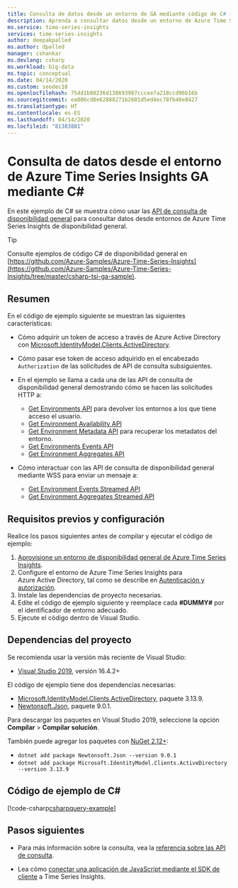 ```yaml
---
title: Consulta de datos desde un entorno de GA mediante código de C# (Azure Time Series Insights) | Microsoft Docs
description: Aprenda a consultar datos desde un entorno de Azure Time Series Insights mediante una aplicación personalizada escrita en C#.
ms.service: time-series-insights
services: time-series-insights
author: deepakpalled
ms.author: dpalled
manager: cshankar
ms.devlang: csharp
ms.workload: big-data
ms.topic: conceptual
ms.date: 04/14/2020
ms.custom: seodec18
ms.openlocfilehash: 754d1b80236d138693987cccee7a218ccd96b16b
ms.sourcegitcommit: ea006cd8e62888271b2601d5ed4ec78fb40e8427
ms.translationtype: HT
ms.contentlocale: es-ES
ms.lasthandoff: 04/14/2020
ms.locfileid: "81383881"
---
```

# <a name="query-data-from-the-azure-time-series-insights-ga-environment-using-c"></a>Consulta de datos desde el entorno de Azure Time Series Insights GA mediante C#

En este ejemplo de C# se muestra cómo usar las [API de consulta de disponibilidad general](https://docs.microsoft.com/rest/api/time-series-insights/ga-query) para consultar datos desde entornos de Azure Time Series Insights de disponibilidad general.

> [!TIP]
> Consulte ejemplos de código C# de disponibilidad general en [https://github.com/Azure-Samples/Azure-Time-Series-Insights](https://github.com/Azure-Samples/Azure-Time-Series-Insights/tree/master/csharp-tsi-ga-sample).

## <a name="summary"></a>Resumen

En el código de ejemplo siguiente se muestran las siguientes características:

* Cómo adquirir un token de acceso a través de Azure Active Directory con [Microsoft.IdentityModel.Clients.ActiveDirectory](https://www.nuget.org/packages/Microsoft.IdentityModel.Clients.ActiveDirectory/).

* Cómo pasar ese token de acceso adquirido en el encabezado `Authorization` de las solicitudes de API de consulta subsiguientes. 

* En el ejemplo se llama a cada una de las API de consulta de disponibilidad general demostrando cómo se hacen las solicitudes HTTP a:
    * [Get Environments API](https://docs.microsoft.com/rest/api/time-series-insights/ga-query-api#get-environments-api) para devolver los entornos a los que tiene acceso el usuario.
    * [Get Environment Availability API](https://docs.microsoft.com/rest/api/time-series-insights/ga-query-api#get-environment-availability-api)
    * [Get Environment Metadata API](https://docs.microsoft.com/rest/api/time-series-insights/ga-query-api#get-environment-metadata-api) para recuperar los metadatos del entorno.
    * [Get Environments Events API](https://docs.microsoft.com/rest/api/time-series-insights/ga-query-api#get-environment-events-api)
    * [Get Environment Aggregates API](https://docs.microsoft.com/rest/api/time-series-insights/ga-query-api#get-environment-aggregates-api)
    
* Cómo interactuar con las API de consulta de disponibilidad general mediante WSS para enviar un mensaje a:

   * [Get Environment Events Streamed API](https://docs.microsoft.com/rest/api/time-series-insights/ga-query-api#get-environment-events-streamed-api)
   * [Get Environment Aggregates Streamed API](https://docs.microsoft.com/rest/api/time-series-insights/ga-query-api#get-environment-aggregates-streamed-api)

## <a name="prerequisites-and-setup"></a>Requisitos previos y configuración

Realice los pasos siguientes antes de compilar y ejecutar el código de ejemplo:

1. [Aprovisione un entorno de disponibilidad general de Azure Time Series Insights](https://docs.microsoft.com/azure/time-series-insights/time-series-insights-get-started).
1. Configure el entorno de Azure Time Series Insights para Azure Active Directory, tal como se describe en [Autenticación y autorización](time-series-insights-authentication-and-authorization.md). 
1. Instale las dependencias de proyecto necesarias.
1. Edite el código de ejemplo siguiente y reemplace cada **#DUMMY#** por el identificador de entorno adecuado.
1. Ejecute el código dentro de Visual Studio.

## <a name="project-dependencies"></a>Dependencias del proyecto

Se recomienda usar la versión más reciente de Visual Studio:

* [Visual Studio 2019](https://visualstudio.microsoft.com/vs/), versión 16.4.2+

El código de ejemplo tiene dos dependencias necesarias:

* [Microsoft.IdentityModel.Clients.ActiveDirectory](https://www.nuget.org/packages/Microsoft.IdentityModel.Clients.ActiveDirectory/), paquete 3.13.9.
* [Newtonsoft.Json](https://www.nuget.org/packages/Newtonsoft.Json), paquete 9.0.1.

Para descargar los paquetes en Visual Studio 2019, seleccione la opción **Compilar** > **Compilar solución**.

También puede agregar los paquetes con [NuGet 2.12+](https://www.nuget.org/):

* `dotnet add package Newtonsoft.Json --version 9.0.1`
* `dotnet add package Microsoft.IdentityModel.Clients.ActiveDirectory --version 3.13.9`

## <a name="c-sample-code"></a>Código de ejemplo de C#

[!code-csharp[csharpquery-example](~/samples-tsi/csharp-tsi-ga-sample/Program.cs)]

## <a name="next-steps"></a>Pasos siguientes

- Para más información sobre la consulta, vea la [referencia sobre las API de consulta](https://docs.microsoft.com/rest/api/time-series-insights/ga-query-api).

- Lea cómo [conectar una aplicación de JavaScript mediante el SDK de cliente](https://github.com/microsoft/tsiclient) a Time Series Insights.
